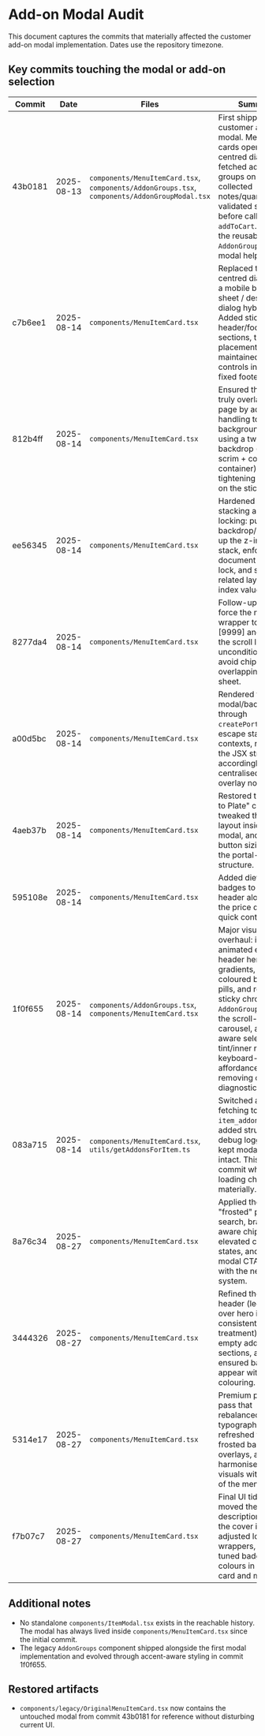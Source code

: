 # Add-on Modal Audit

This document captures the commits that materially affected the customer add-on modal implementation. Dates use the repository timezone.

## Key commits touching the modal or add-on selection

| Commit | Date | Files | Summary |
| --- | --- | --- | --- |
| 43b0181 | 2025-08-13 | `components/MenuItemCard.tsx`, `components/AddonGroups.tsx`, `components/AddonGroupModal.tsx` | First shipping of the customer add-on modal. Menu item cards opened a centred dialog that fetched add-on groups on demand, collected notes/quantity, and validated selections before calling `addToCart`. Added the reusable `AddonGroups` list and modal helpers. |
| c7b6ee1 | 2025-08-14 | `components/MenuItemCard.tsx` | Replaced the centred dialog with a mobile bottom sheet / desktop dialog hybrid. Added sticky header/footer sections, textarea placement, and maintained quantity controls inside a fixed footer strip. |
| 812b4ff | 2025-08-14 | `components/MenuItemCard.tsx` | Ensured the modal truly overlays the page by adding inert handling to the background card, using a two-layer backdrop (blurred scrim + content container), and tightening spacing on the sticky footer. |
| ee56345 | 2025-08-14 | `components/MenuItemCard.tsx` | Hardened overlay stacking and scroll locking: pushed the backdrop/container up the z-index stack, enforced document scroll lock, and synced related layout z-index values. |
| 8277da4 | 2025-08-14 | `components/MenuItemCard.tsx` | Follow-up hotfix to force the modal wrapper to z-[9999] and make the scroll lock unconditional to avoid chips/nav overlapping the sheet. |
| a00d5bc | 2025-08-14 | `components/MenuItemCard.tsx` | Rendered the modal/backdrop through `createPortal` to escape stacking contexts, refactored the JSX structure accordingly, and centralised the overlay nodes. |
| 4aeb37b | 2025-08-14 | `components/MenuItemCard.tsx` | Restored the "Add to Plate" copy, tweaked the footer layout inside the modal, and aligned button sizing with the portal-based structure. |
| 595108e | 2025-08-14 | `components/MenuItemCard.tsx` | Added dietary/age badges to the modal header alongside the price display for quick context. |
| 1f0f655 | 2025-08-14 | `components/AddonGroups.tsx`, `components/MenuItemCard.tsx` | Major visual overhaul: introduced animated entry, header hero image gradients, accent-coloured badge pills, and refined sticky chrome. `AddonGroups` gained the scroll-fading carousel, accent-aware selection tint/inner ring, and keyboard-focus affordances while removing console diagnostics. |
| 083a715 | 2025-08-14 | `components/MenuItemCard.tsx`, `utils/getAddonsForItem.ts` | Switched add-on fetching to use `item_addon_links`, added structured debug logging, and kept modal logic intact. This is the commit where data loading changed materially. |
| 8a76c34 | 2025-08-27 | `components/MenuItemCard.tsx` | Applied the "frosted" polish: pill search, brand-aware chips, elevated card hover states, and matched modal CTA styling with the new accent system. |
| 3444326 | 2025-08-27 | `components/MenuItemCard.tsx` | Refined the modal header (legible text over hero image, consistent price treatment), hid empty add-on sections, and ensured badges appear with accent colouring. |
| 5314e17 | 2025-08-27 | `components/MenuItemCard.tsx` | Premium polish pass that rebalanced typography/spacing, refreshed the frosted backdrop overlays, and harmonised modal visuals with the rest of the menu revamp. |
| f7b07c7 | 2025-08-27 | `components/MenuItemCard.tsx` | Final UI tidy-up: moved the menu description beneath the cover image, adjusted logo wrappers, and tuned badge colours in both the card and modal. |

## Additional notes

- No standalone `components/ItemModal.tsx` exists in the reachable history. The modal has always lived inside `components/MenuItemCard.tsx` since the initial commit.
- The legacy `AddonGroups` component shipped alongside the first modal implementation and evolved through accent-aware styling in commit 1f0f655.

## Restored artifacts

- `components/legacy/OriginalMenuItemCard.tsx` now contains the untouched modal from commit 43b0181 for reference without disturbing current UI.
